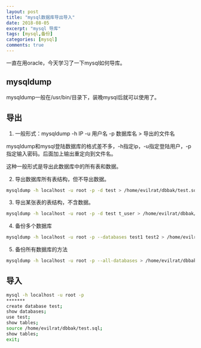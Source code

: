 ```yaml
---
layout: post
title: "mysql数据库导出导入"
date: 2018-08-05
excerpt: "mysql 导库"
tags: [mysql,备份]
categories: [mysql]
comments: true
---
```


一直在用oracle，今天学习了一下mysql如何导库。

## mysqldump

mysqldump一般在/usr/bin/目录下，装晚mysql后就可以使用了。

## 导出

1. 一般形式：mysqldump -h IP -u 用户名 -p 数据库名 > 导出的文件名

mysqldump和mysql登陆数据库的格式差不多，-h指定ip，-u指定登陆用户，-p指定输入密码。后面加上输出重定向到文件名。

这种一般形式是导出此数据库中的所有表和数据。

2. 导出数据库所有表结构，但不导出数据。

```bash
mysqldump -h localhost -u root -p -d test > /home/evilrat/dbbak/test.sql
```

3. 导出某张表的表结构，不含数据。

```bash
mysqldump -h localhost -u root -p -d test t_user > /home/evilrat/dbbak/tuser.sql
```

4. 备份多个数据库

```bash
mysqldump -h localhost -u root -p --databases test1 test2 > /home/evilrat/dbbak/test1_test2.sql
```

5. 备份所有数据库的方法

```bash
mysqldump -h localhost -u root -p --all-databases > /home/evilrat/dbbak/localhost.sql
```

## 导入

```bash
mysql -h localhost -u root -p
*******
create database test;
show databases;
use test;
show tables;
source /home/evilrat/dbbak/test.sql;
show tables;
exit;
```